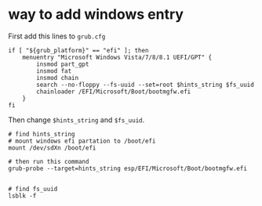  # way to add windows entry

First add this lines to `grub.cfg`

```shell
if [ "${grub_platform}" == "efi" ]; then
	menuentry "Microsoft Windows Vista/7/8/8.1 UEFI/GPT" {
		insmod part_gpt
		insmod fat
		insmod chain
		search --no-floppy --fs-uuid --set=root $hints_string $fs_uuid
		chainloader /EFI/Microsoft/Boot/bootmgfw.efi
	}
fi
```

Then change `$hints_string` and `$fs_uuid`.

```shell
# find hints_string
# mount windows efi partation to /boot/efi
mount /dev/sdXn /boot/efi

# then run this command
grub-probe --target=hints_string esp/EFI/Microsoft/Boot/bootmgfw.efi


# find fs_uuid
lsblk -f
```
